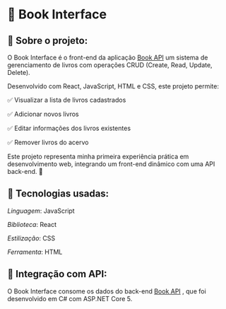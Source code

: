 # 🎨 Book Interface

## 📖 Sobre o projeto:
O Book Interface é o front-end da aplicação [Book API](https://github.com/gabsmariaaaa/api-book) um sistema de gerenciamento de livros com operações CRUD (Create, Read, Update, Delete).

Desenvolvido com React, JavaScript, HTML e CSS, este projeto permite:

✅ Visualizar a lista de livros cadastrados

✅ Adicionar novos livros

✅ Editar informações dos livros existentes

✅ Remover livros do acervo

Este projeto representa minha primeira experiência prática em desenvolvimento web, integrando um front-end dinâmico com uma API back-end. 🚀 

## 🚀 Tecnologias usadas: 

*Linguagem*: JavaScript

*Biblioteca*: React

*Estilização*: CSS

*Ferramenta*: HTML 

## 🔗 Integração com API:

O Book Interface consome os dados do back-end [Book API](https://github.com/gabsmariaaaa/api-book) , que foi desenvolvido em C# com ASP.NET Core 5. 

